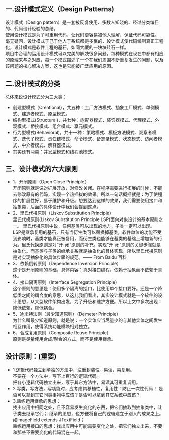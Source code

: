 ## 一.设计模式定义（Design Patterns)
设计模式（Design pattern）是一套被反复使用、多数人知晓的、经过分类编目的、代码设计经验的总结。  
使用设计模式是为了可重用代码、让代码更容易被他人理解、保证代码可靠性。  
 毫无疑问，设计模式于己于他人于系统都是多赢的，设计模式使代码编制真正工程化，设计模式是软件工程的基石，如同大厦的一块块砖石一样。  
 项目中合理的运用设计模式可以完美的解决很多问题，每种模式在现在中都有相应的原理来与之对应，每一个模式描述了一个在我们周围不断重复发生的问题，以及该问题的核心解决方案，这也是它能被广泛应用的原因。

## 二.设计模式的分类
总体来说设计模式分为三大类：
* 创建型模式（Creational），共五种：工厂方法模式、抽象工厂模式、单例模式、建造者模式、原型模式。
* 结构型模式(Structural)，共七种：适配器模式、装饰器模式、代理模式、外观模式、桥接模式、组合模式、享元模式。
* 行为型模式(Behavioral)，共十一种：策略模式、模板方法模式、观察者模式、迭代子模式、责任链模式、命令模式、备忘录模式、状态模式、访问者模式、中介者模式、解释器模式。
* 其实还有两类：并发型模式和线程池模式。

## 三、设计模式的六大原则
* 1、开闭原则（Open Close Principle）  
开闭原则就是说对扩展开放，对修改关闭。在程序需要进行拓展的时候，不能去修改原有的代码，实现一个热插拔的效果。所以一句话概括就是：为了使程序的扩展性好，易于维护和升级。想要达到这样的效果，我们需要使用接口和抽象类，后面的具体设计中我们会提到这点。
* 2、里氏代换原则（Liskov Substitution Principle）  
里氏代换原则(Liskov Substitution Principle LSP)面向对象设计的基本原则之一。 里氏代换原则中说，任何基类可以出现的地方，子类一定可以出现。 LSP是继承复用的基石，只有当衍生类可以替换掉基类，软件单位的功能不受到影响时，基类才能真正被复用，而衍生类也能够在基类的基础上增加新的行为。里氏代换原则是对“开-闭”原则的补充。实现“开-闭”原则的关键步骤就是抽象化。而基类与子类的继承关系就是抽象化的具体实现，所以里氏代换原则是对实现抽象化的具体步骤的规范。—— From Baidu 百科
* 3、依赖倒转原则（Dependence Inversion Principle）  
这个是开闭原则的基础，具体内容：真对接口编程，依赖于抽象而不依赖于具体。
* 4、接口隔离原则（Interface Segregation Principle）  
这个原则的意思是：使用多个隔离的接口，比使用单个接口要好。还是一个降低类之间的耦合度的意思，从这儿我们看出，其实设计模式就是一个软件的设计思想，从大型软件架构出发，为了升级和维护方便。所以上文中多次出现：降低依赖，降低耦合。
* 5、迪米特法则（最少知道原则）（Demeter Principle）  
为什么叫最少知道原则，就是说：一个实体应当尽量少的与其他实体之间发生相互作用，使得系统功能模块相对独立。
* 6、合成复用原则（Composite Reuse Principle）  
原则是尽量使用合成/聚合的方式，而不是使用继承。

## 设计原则：(重要)
* 1.逻辑代码独立到单独的方法中，注重封装性--易读，易复用。  
 不要在一个方法中，写下上百行的逻辑代码。  
 把各小逻辑代码独立出来，写于其它方法中，易读其可重复调用。
* 2.写类，写方法，写功能时，应考虑其移植性，复用性：防止一次性代码！
 是否可以拿到其它同类事物中应该？是否可以拿到其它系统中应该？
* 3.熟练运用继承的思想：  
 找出应用中相同之处，且不容易发生变化的东西，把它们抽取到抽象类中，让子类去继承它们；
 继承的思想，也方便将自己的逻辑建立于别人的成果之上。  
 如ImageField extends JTextField；  
  熟练运用接口的思想：找出应用中可能需要变化之处，把它们独立出来，不要和那些不需要变化的代码混在一起。